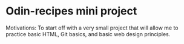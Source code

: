  # Odin-recipes mini project

 Motivations: To start off with a very small project that will allow me to practice basic HTML, Git basics, and basic web design principles. 

 
<!-- Odin-recipes project -->
<!-- Recipe Website 
Tips for a good README
Title
Why this project exist?
-->
